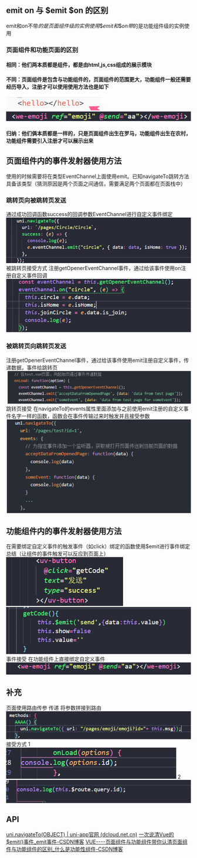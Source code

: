 ## emit on 与 \$emit  \$on 的区别

emit和on不带$的是页面组件级的实例使用
\$emit和\$on带$的是功能组件级的实例使用

### 页面组件和功能页面的区别

#### 相同：他们两本质都是组件，都是由html,js,css组成的展示模块

#### 不同：页面组件是包含与功能组件的，页面组件的范围更大，功能组件一般还需要经历导入，注册才可以使用使用方法也是如下

![1718758792585](images/事件发射器，emit，on/1718758792585.png)
![1718758813526](images/事件发射器，emit，on/1718758813526.png)

#### 归纳：他们俩本质都是一样的，只是页面组件出生在罗马，功能组件出生在农村，功能组件需要引入注册才可以展示出来

## 页面组件内的事件发射器使用方法

使用的时候需要将在类型EventChannel上面使用emit。已知navigateTo跳转方法具备该类型（猜测原因是两个页面之间通信，需要满足两个页面都在页面栈中）

### 跳转页向被跳转页发送

通过成功回调函数success的回调参数EventChannel进行自定义事件绑定
![1718759633132](images/事件发射器，emit，on/1718759633132.png)
被跳转页接受方式
注册getOpenerEventChannel事件，通过给该事件使用on注册自定义事件回调
![1718759693263](images/事件发射器，emit，on/1718759693263.png)

### 被跳转页向跳转页发送

注册getOpenerEventChannel事件，通过给该事件使用emit注册自定义事件，传递数据，事件给跳转页
![1718760543237](images/事件发射器，emit，on/1718760543237.png)
跳转页接受
在navigateTo的events属性里面添加与之前使用emit注册的自定义事件名字一样的函数，函数会在事件传输过来时触发并且接受参数
![1718760580256](images/事件发射器，emit，on/1718760580256.png)

## 功能组件内的事件发射器使用方法
在需要绑定自定义事件的触发事件（如click）绑定的函数使用\$emit进行事件绑定总结（让组件的事件触发可以反应到页面上）![1718760159494](images/事件发射器，emit，on/1718760159494.png)![1718760141351](images/事件发射器，emit，on/1718760141351.png)
事件接受
在功能组件上直接绑定自定义事件
![1718760822079](images/事件发射器，emit，on/1718760822079.png)

## 补充

页面使用路由传参
传递
将参数拼接到路由
![1718761010654](images/事件发射器，emit，on/1718761010654.png)
接受方式
1
![1718761177377](images/事件发射器，emit，on/1718761177377.png)
2
![1718761260574](images/事件发射器，emit，on/1718761260574.png)

## API

[uni.navigateTo(OBJECT) | uni-app官网 (dcloud.net.cn)](https://uniapp.dcloud.net.cn/api/router.html#navigateto)
[一次说清Vue的\$emit()事件\_emit事件-CSDN博客](https://blog.csdn.net/thankseveryday/article/details/95972581)
[VUE----页面组件与功能组件带你认清页面组件与功能组件的区别\_什么是功能性组件-CSDN博客](https://blog.csdn.net/bigdatahyy/article/details/121016616)


